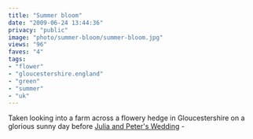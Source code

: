 ```yaml
---
title: "Summer bloom"
date: "2009-06-24 13:44:36"
privacy: "public"
image: "photo/summer-bloom/summer-bloom.jpg"
views: "96"
faves: "4"
tags:
- "flower"
- "gloucestershire.england"
- "green"
- "summer"
- "uk"
---
```

Taken looking into a farm across a flowery hedge in Gloucestershire on a glorious sunny day before <a href="http://www.simpsonphotography.co.uk/slideshows/birtsmorton-court-050509-ssw.asp?m=rw" rel="nofollow">Julia and Peter's Wedding</a> - <a href="/photos/2009/06/24/summer-bloom" rel="nofollow"></a>
